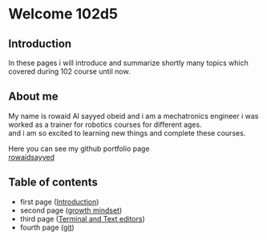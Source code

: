 # Welcome 102d5

## Introduction
In these pages i will introduce and summarize shortly many topics which covered during 102 course until now.

## About me
My name is rowaid Al sayyed obeid and i am a mechatronics engineer i was worked as a trainer for robotics courses for different ages.  
and i am so excited to learning new things and complete these courses.
 
Here you can see my github portfolio page  
[rowaidsayyed](https://github.com/rowaidsayyed)

## Table of contents
- first page ([Introduction](https://rowaidsayyed.github.io/learning-journal/))
- second page ([growth mindset](https://rowaidsayyed.github.io/learning-journal/learning2))
- third page ([Terminal and Text editors](https://rowaidsayyed.github.io/learning-journal/learning22))
- fourth page ([git](https://rowaidsayyed.github.io/learning-journal/learning102(day2)))